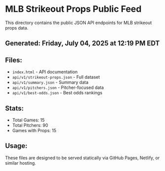 # MLB Strikeout Props Public Feed

This directory contains the public JSON API endpoints for MLB strikeout props data.

## Generated: Friday, July 04, 2025 at 12:19 PM EDT

## Files:
- `index.html` - API documentation
- `api/v1/strikeout-props.json` - Full dataset
- `api/v1/summary.json` - Summary data
- `api/v1/pitchers.json` - Pitcher-focused data  
- `api/v1/best-odds.json` - Best odds rankings

## Stats:
- Total Games: 15
- Total Pitchers: 90
- Games with Props: 15

## Usage:
These files are designed to be served statically via GitHub Pages, Netlify, or similar hosting.
